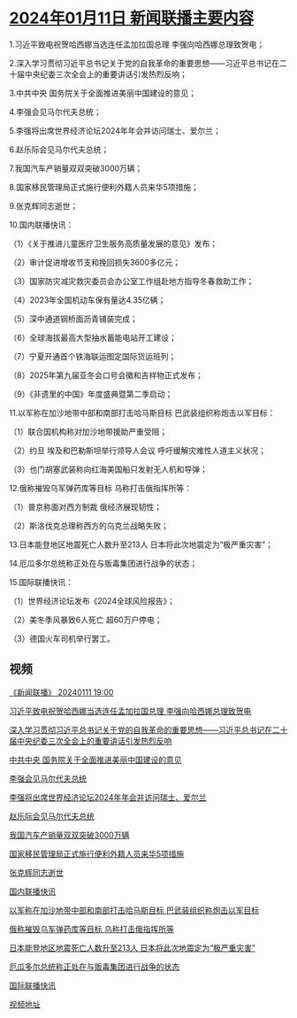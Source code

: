 # [2024年01月11日 新闻联播主要内容](https://tv.cctv.com/lm/xwlb/day/20240111.shtml)

1.习近平致电祝贺哈西娜当选连任孟加拉国总理 李强向哈西娜总理致贺电；

2.深入学习贯彻习近平总书记关于党的自我革命的重要思想——习近平总书记在二十届中央纪委三次全会上的重要讲话引发热烈反响；

3.中共中央 国务院关于全面推进美丽中国建设的意见；

4.李强会见马尔代夫总统；

5.李强将出席世界经济论坛2024年年会并访问瑞士、爱尔兰；

6.赵乐际会见马尔代夫总统；

7.我国汽车产销量双双突破3000万辆；

8.国家移民管理局正式施行便利外籍人员来华5项措施；

9.张克辉同志逝世；

10.国内联播快讯：

（1）《关于推进儿童医疗卫生服务高质量发展的意见》发布；

（2）审计促进增收节支和挽回损失3600多亿元；

（3）国家防灾减灾救灾委员会办公室工作组赴地方指导冬春救助工作；

（4）2023年全国机动车保有量达4.35亿辆；

（5）深中通道钢桥面沥青铺装完成；

（6）全球海拔最高大型抽水蓄能电站开工建设；

（7）宁夏开通首个铁海联运图定国际货运班列；

（8）2025年第九届亚冬会口号会徽和吉祥物正式发布；

（9）《非遗里的中国》年度盛典暨第二季启动；

11.以军称在加沙地带中部和南部打击哈马斯目标 巴武装组织称炮击以军目标：

（1）联合国机构称对加沙地带援助严重受阻；

（2）约旦 埃及和巴勒斯坦举行领导人会议 呼吁缓解灾难性人道主义状况；

（3）也门胡塞武装称向红海美国船只发射无人机和导弹；

12.俄称摧毁乌军弹药库等目标 乌称打击俄指挥所等：

（1）普京称面对西方制裁 俄经济展现韧性；

（2）斯洛伐克总理称西方的乌克兰战略失败；

13.日本能登地区地震死亡人数升至213人 日本将此次地震定为“极严重灾害”；

14.厄瓜多尔总统称正处在与贩毒集团进行战争的状态；

15.国际联播快讯：

（1）世界经济论坛发布《2024全球风险报告》；

（2）美冬季风暴致6人死亡 超60万户停电；

（3）德国火车司机举行罢工。

## 视频

[《新闻联播》 20240111 19:00](https://tv.cctv.com/2024/01/11/VIDEZF4RkoIgDxGTf7k8sdxl240111.shtml)

[习近平致电祝贺哈西娜当选连任孟加拉国总理 李强向哈西娜总理致贺电](https://tv.cctv.com/2024/01/11/VIDEd8emcV4lWCzUN88x6AWg240111.shtml)

[深入学习贯彻习近平总书记关于党的自我革命的重要思想——习近平总书记在二十届中央纪委三次全会上的重要讲话引发热烈反响](https://tv.cctv.com/2024/01/11/VIDEtGWH1lQczlGKG16suTQf240111.shtml)

[中共中央 国务院关于全面推进美丽中国建设的意见](https://tv.cctv.com/2024/01/11/VIDE0879CtUQmTHzGwn9hWwZ240111.shtml)

[李强会见马尔代夫总统](https://tv.cctv.com/2024/01/11/VIDEuGuhHQdV4rOHHRvNu7Ct240111.shtml)

[李强将出席世界经济论坛2024年年会并访问瑞士、爱尔兰](https://tv.cctv.com/2024/01/11/VIDEkCjAiHJFuvVRUJIT5Y9p240111.shtml)

[赵乐际会见马尔代夫总统](https://tv.cctv.com/2024/01/11/VIDEKKFQKWcMy6YeMb45FSZu240111.shtml)

[我国汽车产销量双双突破3000万辆](https://tv.cctv.com/2024/01/11/VIDEzHHlY4N0R9UYopneYW2M240111.shtml)

[国家移民管理局正式施行便利外籍人员来华5项措施](https://tv.cctv.com/2024/01/11/VIDEXvCToWWqzV8trBbRIc2r240111.shtml)

[张克辉同志逝世](https://tv.cctv.com/2024/01/11/VIDEenYebgDxwd0a8Ib46yR8240111.shtml)

[国内联播快讯](https://tv.cctv.com/2024/01/11/VIDEvLUaWVbdDgmtbqqnGhlk240111.shtml)

[以军称在加沙地带中部和南部打击哈马斯目标 巴武装组织称炮击以军目标](https://tv.cctv.com/2024/01/11/VIDEAhkaJljXTannolHCBjiO240111.shtml)

[俄称摧毁乌军弹药库等目标 乌称打击俄指挥所等](https://tv.cctv.com/2024/01/11/VIDESLACTjVMuUHSewQkywCv240111.shtml)

[日本能登地区地震死亡人数升至213人 日本将此次地震定为“极严重灾害”](https://tv.cctv.com/2024/01/11/VIDEEPHI2JKu5nCXMnD9e2cS240111.shtml)

[厄瓜多尔总统称正处在与贩毒集团进行战争的状态](https://tv.cctv.com/2024/01/11/VIDEaYgLMwEbrzdNtW9eaaYx240111.shtml)

[国际联播快讯](https://tv.cctv.com/2024/01/11/VIDEsj5xUYrarSWcuZ3Wxvv4240111.shtml)

[视频地址](https://tv.cctv.com/lm/xwlb/day/20240111.shtml) 


